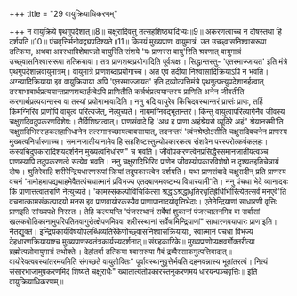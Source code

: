 +++
title = "29 वायुक्रियाधिकरणम्"

+++
न वायुक्रिये पृथगुपदेशात्॥8॥ चक्षुरादिवत्तु तत्सहशिष्ठ्यादिभ्यः॥9॥ अकरणत्वाच्च न दोषस्तथा हि दर्शयति॥10॥ पंचवृत्तिर्मनोवद्व्यपदिश्यते॥11॥ किमयं मुख्यप्राणः वायुमात्रं. उत उच्छ्वासनिश्वासरूपा तत्क्रिया, अथवा अवस्थाविशेषापन्नो वायुरिति संशये 'यः प्राणस्स वायु'रिति श्रवणात् वायुमात्रं उच्छ्वासनिश्वासरूपा तत्क्रियावा। तत्र प्राणशब्दप्रयोगादिति पूर्वःपक्षः। सिद्धान्तस्तु- 'एतस्माज्जायत' इति मंत्रे पृथगुपदेशान्नवायुमात्रम्। वायुमात्रे प्राणशब्दाप्रयोगाच्च। अत एव तदीया निश्वासादिक्रियाऽपि न भवति। अग्न्यादिक्रियाया इव वायुक्रियाया अपि 'एतस्माज्जायत' इति द्रव्योत्पत्तिमंत्रे पृथगुत्पत्त्युपदेशानर्हत्वात् तस्याभावार्थप्रत्ययान्तप्राणशब्दार्हत्वेऽपि प्राणितीति कर्त्रर्थप्रत्ययान्तस्य प्राणिति अनेन जीवतीति करणार्थप्रत्ययान्तस्य वा तस्यां प्रयोगाभावादिति। ननु यदि वायुरेव किंचिदवस्थान्तरं प्राप्तंः प्राणः, तर्हि किमग्निरिव प्राणोपि वायुत्वं परित्यजेत्, नेत्युच्यते। नायमग्निवद्भूतान्तरं। किन्तु वायुत्वापरित्यागेनैव जीवस्य चक्षुरादिवदुपकरणविशेषः। तैर्विशिष्टत्वात्। प्राणसंवादे हि 'अथ ह प्राणा अहंश्रेयसे व्यूदिरे अहं" श्रेयानस्मी'ति चक्षुरादिभिस्सहकलहाभिधानेन तत्समानच्छायत्वावसायात्, तदनन्तरं 'त्वंनश्रेष्ठोऽसीति चक्षुरादिवचनेन प्राणस्य मुख्यत्वनिर्धारणाच्च। समानजातीयानामेव हि सहशिष्टस्तुल्योपकारकत्व संशयेन परस्परोत्कर्षकलहः। कस्यचिदुपकारादिशयदर्शनेन मुख्यत्वनिर्धारणं" च भवति। जीवोपकरणत्वेनप्रसिद्धैस्समानजातीयत्वञ्च प्राणस्यापि तदुपकरणत्वे सत्येव भवति। ननु चक्षुरादिभिरिव प्राणेन जीवस्योपकारविशेषो न दृश्यतइतिचेन्नायं दोषः। श्रुतिरेवाहि शरीरेन्द्रियधारणरूपां क्रियां तदुपकारत्वेन दर्शयति। यथा प्राणसंवादे चक्षुरादीन् प्रति प्राणस्य वचनं 'मामोहमापद्यथाहमेवैतत्पंचधात्मानं प्रविभज्य एतद्बाणमवष्टभ्य विधारयामी'ति। ननु पंचधा भेदे व्यानादयः किं प्राणात्तत्वांतराणि नेत्युच्यते। 'कामस्संकल्पोविचिकित्सा श्रद्धाऽश्रद्धाधृतिरधृतिर्ह्रीर्धीर्भीरित्येतत्सर्वं मनएवे'ति वचनात्कामसंकल्पादयो मनस इव प्राणवायोरकस्यैव प्राणापानादयोवृत्तिभेदाः। एतेनेन्द्रियाणां साधारणी वृत्तिः प्राणइति सांख्यपक्षे निरस्तः। तेहि कल्पयन्ति 'पंजरस्थानं सर्वेषां शुकानां पंजरचालनमिव वा सर्वासां खलकपोतिकानामुपरिपतितवागुरोत्क्षेपणमिववा शरीरस्थानां सर्वेषामिन्द्रियाणां" साधारणवयापारः प्राण'इति। नैतद्युक्तं। इन्द्रियकार्यविषयोपलब्धिव्यतिरेकेणोच्छ्वासनिश्वासक्रियायाः, स्वात्मानं पंचधा विभज्य देहधारणक्रियायाश्च मुख्यप्राणस्वतंत्रकार्यस्यदर्शनात्॥ संग्रहकारिके॥ मुख्यप्राणोप्यक्षवर्गोक्तरीत्या ब्रह्मोत्पन्नोवायुमात्रं तथोक्तेः। देहांतर्वा तत्क्रिया श्वासरूपा मैवं द्रव्यैस्साकमुत्पत्तिवादात्॥ वायोरेवत्ववस्थांतरमयमिति संगच्छते वायुतोक्तिः" पूर्वावस्थानुवृत्तेर्भवति दहनवन्नास्य भूतांतरत्वं। नित्यं संसारभाजामुपकरणमिदं शिष्यते चक्षुराधैः" ख्यातात्यंतोपकारस्तनुकरणमयं धारयन्पञ्चवृत्तिः॥ इति वायुक्रियाधिकरणम्॥